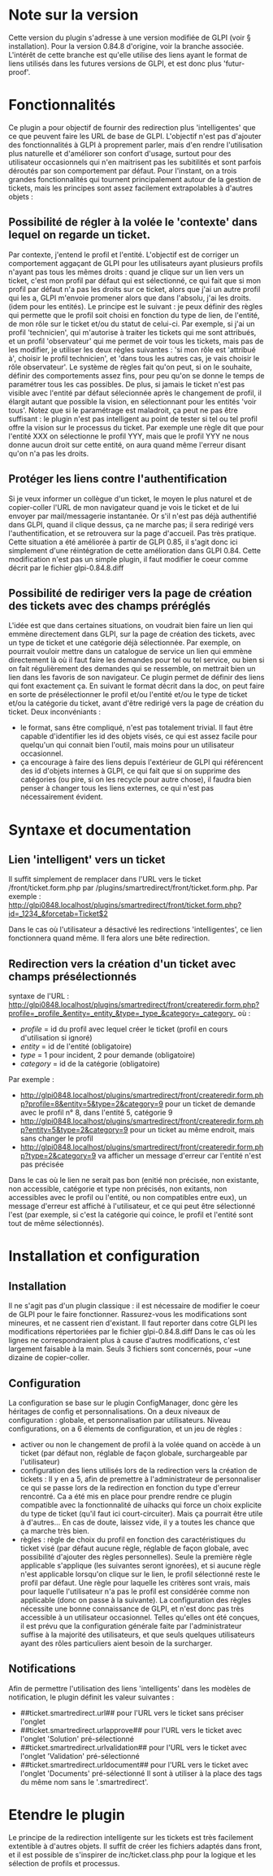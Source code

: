 # Note sur la version
Cette version du plugin s'adresse à une version modifiée de GLPI (voir § installation). Pour la version 0.84.8 d'origine, voir la branche associée.
L'intérêt de cette branche est qu'elle utilise des liens ayant le format de liens utilisés dans les futures versions de GLPI, et est donc plus 'futur-proof'.

# Fonctionnalités
Ce plugin a pour objectif de fournir des redirection plus 'intelligentes' que ce que peuvent faire les URL de base de GLPI. L'objectif n'est pas d'ajouter des fonctionnalités à GLPI à proprement parler, mais d'en rendre l'utilisation plus naturelle et d'améliorer son confort d'usage, surtout pour des utilisateur occasionnels qui n'en maitrisent pas les subitilités et sont parfois déroutés par son comportement par défaut.
Pour l'instant, on a trois grandes fonctionnalités qui tournent principalement autour de la gestion de tickets, mais les principes sont assez facilement extrapolables à d'autres objets :

## Possibilité de régler à la volée le 'contexte' dans lequel on regarde un ticket.
Par contexte, j'entend le profil et l'entité. L'objectif est de corriger un comportement aggaçant de GLPI pour les utilisateurs ayant plusieurs profils n'ayant pas tous les mêmes droits : quand je clique sur un lien vers un ticket, c'est mon profil par défaut qui est sélectionné, ce qui fait que si mon profil par défaut n'a pas les droits sur ce ticket, alors que j'ai un autre profil qui les a, GLPI m'envoie promener alors que dans l'absolu, j'ai les droits. (idem pour les entités).
Le principe est le suivant : je peux définir des règles qui permette que le profil soit choisi en fonction du type de lien, de l'entité, de mon rôle sur le ticket et/ou du statut de celui-ci. Par exemple, si j'ai un profil 'technicien', qui m'autorise à traiter les tickets qui me sont attribués, et un profil 'observateur' qui me permet de voir tous les tickets, mais pas de les modifier, je utiliser les deux règles suivantes : 'si mon rôle est 'attribué à', choisir le profil technicien', et 'dans tous les autres cas, je vais choisir le rôle observateur'. Le système de règles fait qu'on peut, si on le souhaite, définir des comportements assez fins, pour peu qu'on se donne le temps de paramétrer tous les cas possibles.
De plus, si jamais le ticket n'est pas visible avec l'entité par défaut sélecionnée après le changement de profil, il élargit autant que possible la vision, en sélectionnant pour les entités 'voir tous'. Notez que si le paramétrage est maladroit, ça peut ne pas être suffisant : le plugin n'est pas intelligent au point de tester si tel ou tel profil offre la vision sur le processus du ticket. Par exemple une règle dit que pour l'entité XXX on sélectionne le profil YYY, mais que le profil YYY ne nous donne aucun droit sur cette entité, on aura quand même l'erreur disant qu'on n'a pas les droits. 

## Protéger les liens contre l'authentification
Si je veux informer un collègue d'un ticket, le moyen le plus naturel et de copier-coller l'URL de mon navigateur quand je vois le ticket et de lui envoyer par mail/messagerie instantanée. Or s'il n'est pas déjà authentifié dans GLPI, quand il clique dessus, ça ne marche pas; il sera redirigé vers l'authentification, et se retrouvera sur la page d'accueil. Pas très pratique.
Cette situation a été améliorée à partir de GLPI 0.85, il s'agit donc ici simplement d'une réintégration de cette amélioration dans GLPI 0.84. Cette modification n'est pas un simple plugin, il faut modifier le coeur comme décrit par le fichier glpi-0.84.8.diff

## Possibilité de rediriger vers la page de création des tickets avec des champs préréglés
L'idée est que dans certaines situations, on voudrait bien faire un lien qui emmène directement dans GLPI, sur la page de création des tickets, avec un type de ticket et une catégorie déjà sélectionnée. Par exemple, on pourrait vouloir mettre dans un catalogue de service un lien qui emmène directement là où il faut faire les demandes pour tel ou tel service, ou bien si on fait régulièrement des demandes qui se ressemble, on mettrait bien un lien dans les favoris de son navigateur.
Ce plugin permet de définir des liens qui font exactement ça. En suivant le format décrit dans la doc, on peut faire en sorte de présélectionner le profil et/ou l'entité et/ou le type de ticket et/ou la catégorie du ticket, avant d'être redirigé vers la page de création du ticket.
Deux inconvéniants :
* le format, sans être compliqué, n'est pas totalement trivial. Il faut être capable d'identifier les id des objets visés, ce qui est assez facile pour quelqu'un qui connait bien l'outil, mais moins pour un utilisateur occasionnel.
* ça encourage à faire des liens depuis l'extérieur de GLPI qui référencent des id d'objets internes à GLPI, ce qui fait que si on supprime des catégories (ou pire, si on les recycle pour autre chose), il faudra bien penser à changer tous les liens externes, ce qui n'est pas nécessairement évident.

# Syntaxe et documentation
## Lien 'intelligent' vers un ticket
Il suffit simplement de remplacer dans l'URL vers le ticket /front/ticket.form.php par /plugins/smartredirect/front/ticket.form.php. Par exemple : http://glpi0848.localhost/plugins/smartredirect/front/ticket.form.php?id=_1234_&forcetab=Ticket$2

Dans le cas où l'utilisateur a désactivé les redirections 'intelligentes', ce lien fonctionnera quand même. Il fera alors une bête redirection.

## Redirection vers la création d'un ticket avec champs présélectionnés
syntaxe de l'URL : http://glpi0848.localhost/plugins/smartredirect/front/createredir.form.php?profile=_profile_&entity=_entity_&type=_type_&category=_category_ où :
* _profile_ = id du profil avec lequel créer le ticket (profil en cours d'utilisation si ignoré)
* _entity_ = id de l'entité (obligatoire)
* _type_ = 1 pour incident, 2 pour demande (obligatoire)
* _category_ = id de la catégorie (obligatoire)

Par exemple : 
* http://glpi0848.localhost/plugins/smartredirect/front/createredir.form.php?profile=8&entity=5&type=2&category=9 pour un ticket de demande avec le profil n° 8, dans l'entité 5, catégorie 9
* http://glpi0848.localhost/plugins/smartredirect/front/createredir.form.php?entity=5&type=2&category=9 pour un ticket au même endroit, mais sans changer le profil
* http://glpi0848.localhost/plugins/smartredirect/front/createredir.form.php?type=2&category=9 va afficher un message d'erreur car l'entité n'est pas précisée

Dans le cas où le lien ne serait pas bon (enitié non précisée, non existante, non accessible, catégorie et type non précisés, non exitants, non accessibles avec le profil ou l'entité, ou non compatibles entre eux), un message d'erreur est affiché à l'utilisateur, et ce qui peut être sélectionné l'est (par exemple, si c'est la catégorie qui coince, le profil et l'entité sont tout de même sélectionnés).

# Installation et configuration
## Installation
Il ne s'agit pas d'un plugin classique : il est nécessaire de modifier le coeur de GLPI pour le faire fonctionner.
Rassurez-vous les modifications sont mineures, et ne cassent rien d'existant. Il faut reporter dans cotre GLPI les modifications répertoriées par le fichier glpi-0.84.8.diff
Dans le cas où les lignes ne correspondraient plus à cause d'autres modifications, c'est largement faisable à la main. Seuls 3 fichiers sont concernés, pour ~une dizaine de copier-coller.

## Configuration
La configuration se base sur le plugin ConfigManager, donc gère les héritages de config et personnalisations. On a deux niveaux de configuration : globale, et personnalisation par utilisateurs.
Niveau configurations, on a 6 élements de configuration, et un jeu de règles :
* activer ou non le changement de profil à la volée quand on accède à un ticket (par défaut non, réglable de façon globale, surchargeable par l'utilisateur)
* configuration des liens utilisés lors de la redirection vers la création de tickets : Il y en a 5, afin de premettre à l'administrateur de personnaliser ce qui se passe lors de la redirection en fonction du type d'erreur rencontré. Ca a été mis en place pour prendre rendre ce plugin compatible avec la fonctionnalité de uihacks qui force un choix explicite du type de ticket (qu'il faut ici court-circuiter). Mais ça pourrait être utile à d'autres... En cas de doute, laissez vide, il y a toutes les chance que ça marche très bien.
* règles : règle de choix du profil en fonction des caractéristiques du ticket visé (par défaut aucune règle, réglable de façon globale, avec possibilité d'ajouter des règles personnelles). Seule la première règle applicable s'applique (les suivantes seront ignorées), et si aucune règle n'est applicable lorsqu'on clique sur le lien, le profil sélectionné reste le profil par défaut. Une règle pour laquelle les critères sont vrais, mais pour laquelle l'utilisateur n'a pas le profil est considérée comme non applicable (donc on passe à la suivante).
La configuration des règles nécessite une bonne connaissance de GLPI, et n'est donc pas très accessible à un utilisateur occasionnel. Telles qu'elles ont été conçues, il est prévu que la configuration générale faite par l'administrateur suffise à la majorité des utilisateurs, et que seuls quelques utilisateurs ayant des rôles particuliers aient besoin de la surcharger.

## Notifications
Afin de permettre l'utilisation des liens 'intelligents' dans les modèles de notification, le plugin définit les valeur suivantes :
* ##ticket.smartredirect.url## pour l'URL vers le ticket sans préciser l'onglet
* ##ticket.smartredirect.urlapprove## pour l'URL vers le ticket avec l'onglet 'Solution' pré-sélectionné
* ##ticket.smartredirect.urlvalidation## pour l'URL vers le ticket avec l'onglet 'Validation' pré-sélectionné
* ##ticket.smartredirect.urldocument## pour l'URL vers le ticket avec l'onglet 'Documents' pré-sélectionné
Il sont à utiliser à la place des tags du même nom sans le '.smartredirect'.

# Etendre le plugin
Le principe de la redirection intelligente sur les tickets est très facilement extentible à d'autres objets. Il suffit de créer les fichiers adaptés dans front, et il est possible de s'inspirer de inc/ticket.class.php pour la logique et les sélection de profils et processus.
